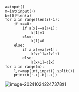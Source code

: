 ```
a=input()
m=int(input())
b=[0]*len(a)
for x in range(len(a)-1):
    if x==0:
        if a[x]==a[x+1]:
            b[1]=1
        else:
            b[1]=0
    else:
        if a[x]==a[x+1]:
            b[x+1]=b[x]+1
        else:
            b[x+1]=b[x]
for i in range(m):
    l,r=map(int,input().split())
    print(b[r-1]-b[l-1])
```

![image-20241024224737891](C:\Users\宋铠仁\AppData\Roaming\Typora\typora-user-images\image-20241024224737891.png)